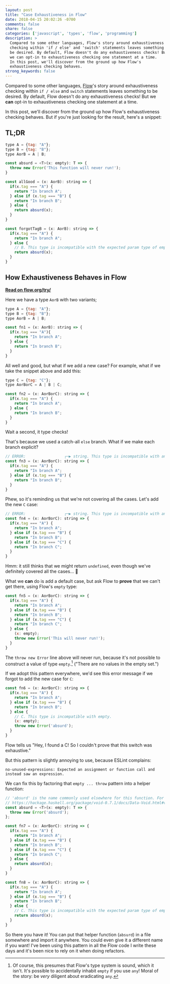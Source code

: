 ```yaml
---
layout: post
title: "Case Exhaustiveness in Flow"
date: 2018-04-15 20:02:26 -0700
comments: false
share: false
categories: ['javascript', 'types', 'flow', 'programming']
description: >
  Compared to some other languages, Flow's story around exhaustiveness
  checking within 'if / else' and 'switch' statements leaves something to
  be desired. By default, Flow doesn't do any exhaustiveness checks! But
  we can opt-in to exhaustiveness checking one statement at a time.
  In this post, we'll discover from the ground up how Flow's
  exhaustiveness checking behaves.
strong_keywords: false
---
```


Compared to some other languages, [Flow]'s story around exhaustiveness
checking within `if / else` and `switch` statements leaves something to
be desired. By default, Flow doesn't do any exhaustiveness checks! But
we **can** opt-in to exhaustiveness checking one statement at a time.

[Flow]: https://flow.org/

In this post, we'll discover from the ground up how Flow's
exhaustiveness checking behaves. But if you're just looking for the
result, here's a snippet:

## TL;DR

```js
type A = {tag: "A"};
type B = {tag: "B"};
type AorB = A | B;

const absurd = <T>(x: empty): T => {
  throw new Error('This function will never run!');
}

const allGood = (x: AorB): string => {
  if(x.tag === "A") {
    return "In branch A";
  } else if (x.tag === "B") {
    return "In branch B";
  } else {
    return absurd(x);
  }
}

const forgotTagB = (x: AorB): string => {
  if(x.tag === "A") {
    return "In branch A";
  } else {
    // B. This type is incompatible with the expected param type of empty.
    return absurd(x);
  }
}
```

## How Exhaustiveness Behaves in Flow

[**Read on flow.org/try/**](https://flow.org/try/#0PTAEAEDMBsHsHcBQiQrACQKYCdOnngBYCGAbnsaAC4CeADngOQCCs2AQo-gJZWHXxYoUsWzdiAOyoBnNIloNQzUAF5QAbyrEA5gC5QAImYGAvgG559PO1Uatew+1MWFeVh1vKAPqHYXEAMawEtJUoJASAIy2ABQAHvru7ACU+qFiEtqqAHwaiKCg3JDxAHT2qipqRgbJ6vkFoLhUAK7YEoYAku0ARtiSAfzGFgUmoJjQ0nh1DY2YLW2dPX0SA74Gw6AmiFtyIErQ0Pjjh5IAJqDasLCnADSg3c1h8CRhRUegxKfnlBKY8KABYiTAD8aFAADE2GM4sQALZ0aCYO4EWaQYgBKhQvgUbqwcjhbiI0AAPWoQmx93GCF0cksigAwrZNDp9AZ6c46W42Ow2Iy1N5fKAfPT-EEQmEIgAmWIJJTc3mpUDpbiZHJ5ApFUrlSpVYzJdUNJqtdoGLr3ZarIb1UbjSYGgpGhampb9fhODZbHaoPYAdWIvA+SswYtuhTCrgBhGDAGtpABCMEAFRejGklMBzTtKMzmG+AOIVAGAFpiAdQIxbZguL1XSVdmAfS9CpB3rDiNG8Jh0fwayt+Jg4gjuAFeKDUGCAKIAJSnAHkp-oZkvl6BADCkgABSQBtpIA4P6VVAy2hKoGT3DTEdPhRWsHhBe43SJ8F4-EkhXh0GHvGgNCLjt+52aEinJgkAqrmdZiqE4QSAAzDKiTytg9KKsqqoqLk0zNlqOgVLqNT2rM8wmmavaWus1pjBMeBvFhWQ6o4eEYQ6czGos5qumsHrbMg3pgAAClG8B3NIQi8KmsywiqpwqlkmbUE2BCMLgoASLAYRBOQB4fGWFKApM0h1nsAAycxiZ85wUr8-yMPSXC6ZgNLjns05zguK5uQUG47nuB5HieZ5WIUaYqkEN5UHeD5Ph87TcG+H5UF+P7MW0uagABQEgX+4HBJBEQACxwXKHAKmk+7SWqGGanEZTYXR1T6oxBEsc6bF9koZEjBRdrUVV2qVPR9X1ExhGsSRbrtZsnVUS2NE4YY7IDTMv4jRa-DspxXrAGCfoBpQkwhiUB1hnuhKHHwKqxnJBattw2iEGES1pcBoGnAmezsI8RyMPi6Uqrw4w0ACeI4ClpanVG+Z6UeuhnRI0bSQA+miAT2fWoCNldKL0swAByoCnCJaZmYG6XEM00BqUCSL3B9QLRhCcD-JioC8XOABqE6XU8eCAhIjBhNocxycDDmbYE2UShIACsBVJMV3llWhBqVdVtF9XV+FLc1o1tR6k3NqAM21U4C2GklREuq17rkZW+uG2r80a2by3sWt1uUfh8T6Jg8K0MkGwFHw2AIMpfygBO2BB9gMSMMQ3TSK0pyMH71pcajyZMIHweWWHEdsFw76-B8uL4o+Za-BpjQAXc3TBqTkxgqJaYqWEdCwNI0jhXgTMQfuzQYoGIjQM0eCwC2EYVj7NCMGCMQGOnSmiHgKnCKWw9Be0FLe3QtBBlQNSox0LYop8sDb3JF50AWVA4O0mAaTQzzA8iVbnJMXeEBeOCR6AsKYO3OiYAbkfPAkA2CXHDEIImFlQ52XCFCekItkA9yggANhlghJCJVNKKwqsUHqNU1Z6kdsNLWK0dZuy6tNfBqsqjG2IU1YiZCrYdRtg1PY9JfIf38ooC8wVryXzCvePAj4+BjEnnWGYnsxHbxoMnGYmd-jZ3DpHaOsd47YETnIzYqceL02DtfA4aZZIGCwDQO4HQ4FpUDPSOMoAADKQgLFBDJqcXmLcg74j4FdM6aZpAiNWPAIE0ISCZjCuQEoBhUbvXDFw0AAjr4LAvNId8t14oA0kCpGgZUmY5mrrXHMYc7GGRVGpfh0B-QhBFqAXIKkiwARzKcIsA46C4HbtwbK+gJyDmDNfb47QgQd20BIX+UhQBQkgABDE7T2iAjLGcS8oQuyv2IP8F8zTWkd2CAZTavpuYvhAnEc+aZugAyRpiTSFJ4k30vEzSgUZoAMGwOESZYVgiILBDHOOCcuAXgsnCbm15YTBC-KlSY5xKyPyUqAp5PjnkrFeRII8kInkDjhAiFGew7pUDoNIXQIASABGjAAkoJBpAdgOCUMBwBL6EoAcAUgsBuCNIAAwlAAOwlEiMAfGARpDAAACIFmIEWVmjLTgkqoLCaAABiUgug1EJzFuKIu6jzhqAADyJmyFIrevt9CJnKvUBRId-jKLYKor5Gik4WHMEg8WUE2XoKKohZCpVULoXqMrXquETZDQYRbUiusbbdRVrNAwdCGqa0YexZhE1g1UNDbVB2kanakJduNG07sU3DQVRo+IWjPSDSXEqnKEgAAcTqeQuqwQrD1Go8GJsIQxItUaA2DAzXrEN3r+r0KdNGy2HbWFFvYZw35AVeFXlCp3HgojN7dIxClS+fRYTUACqPaRtAJGmxzZa04+b1pAA)

Here we have a type `AorB` with two variants;

```js
type A = {tag: "A"};
type B = {tag: "B"};
type AorB = A | B;

const fn1 = (x: AorB): string => {
  if(x.tag === "A"){
    return "In branch A";
  } else {
    return "In branch B";
  }
}
```

All well and good, but what if we add a new case?
For example, what if we take the snippet above and add this:

```js
type C = {tag: "C"};
type AorBorC = A | B | C;

const fn2 = (x: AorBorC): string => {
  if(x.tag === "A") {
    return "In branch A";
  } else {
    return "In branch B";
  }
}
```

Wait a second, it type checks!

That's because we used a catch-all `else` branch. What if we make each
branch explicit?

```js
// ERROR:                 ┌─▶︎ string. This type is incompatible with an implicitly-returned undefined.
const fn3 = (x: AorBorC): string => {
  if(x.tag === "A") {
    return "In branch A";
  } else if (x.tag === "B") {
    return "In branch B";
  }
}
```


Phew, so it's reminding us that we're not covering all the cases.
Let's add the new `C` case:

```js
// ERROR:                 ┌─▶︎ string. This type is incompatible with an implicitly-returned undefined.
const fn4 = (x: AorBorC): string => {
  if(x.tag === "A") {
    return "In branch A";
  } else if (x.tag === "B") {
    return "In branch B";
  } else if (x.tag === "C") {
    return "In branch C";
  }
}
```


Hmm: it still thinks that we might return `undefined`, even though we've
definitely covered all the cases... 🤔

What we **can** do is add a default case, but ask Flow to **prove** that
we can't get there, using Flow's `empty` type:

```js
const fn5 = (x: AorBorC): string => {
  if(x.tag === "A") {
    return "In branch A";
  } else if (x.tag === "B") {
    return "In branch B";
  } else if (x.tag === "C") {
    return "In branch C";
  } else {
    (x: empty);
    throw new Error('This will never run!');
  }
}
```


The `throw new Error` line above will never run, because it's not
possible to construct a value of type `empty`.[^empty] ("There are no
values in the empty set.")

[^empty]: Of course, this presumes that Flow's type system is sound, which it isn't. It's possible to accidentally inhabit `empty` if you use `any`! Moral of the story: be *very* diligent about eradicating `any`.

If we adopt this pattern everywhere, we'd see this error message if we
forgot to add the new case for `C`:

```js
const fn6 = (x: AorBorC): string => {
  if(x.tag === "A") {
    return "In branch A";
  } else if (x.tag === "B") {
    return "In branch B";
  } else {
    // C. This type is incompatible with empty.
    (x: empty);
    throw new Error('absurd');
  }
}
```

Flow tells us "Hey, I found a C! So I couldn't prove that this switch
was exhaustive."

But this pattern is slightly annoying to use, because ESLint complains:

```
no-unused-expressions: Expected an assignment or function call and instead saw an expression.
```

We can fix this by factoring that `empty ... throw` pattern into a
helper function:

```js
// 'absurd' is the name commonly used elsewhere for this function. For example:
// https://hackage.haskell.org/package/void-0.7.1/docs/Data-Void.html#v:absurd
const absurd = <T>(x: empty): T => {
  throw new Error('absurd');
};

const fn7 = (x: AorBorC): string => {
  if(x.tag === "A") {
    return "In branch A";
  } else if (x.tag === "B") {
    return "In branch B";
  } else if (x.tag === "C") {
    return "In branch C";
  } else {
    return absurd(x);
  }
}

const fn8 = (x: AorBorC): string => {
  if(x.tag === "A") {
    return "In branch A";
  } else if (x.tag === "B") {
    return "In branch B";
  } else {
    // C. This type is incompatible with the expected param type of empty.
    return absurd(x);
  }
}
```

So there you have it! You can put that helper function (`absurd`) in a
file somewhere and import it anywhere. You could even give it a
different name if you want! I've been using this pattern in all the Flow
code I write these days and it's been nice to rely on it when doing
refactors.


<!-- vim:tw=72
-->
